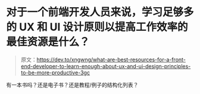 # 对于一个前端开发人员来说，学习足够多的 UX 和 UI 设计原则以提高工作效率的最佳资源是什么？

> 原文：<https://dev.to/xngwng/what-are-best-resources-for-a-front-end-developer-to-learn-enough-about-ux-and-ui-design-principles-to-be-more-productive-3gc>

有一本书吗？还是电子书？还是教程/例子的结构化列表？